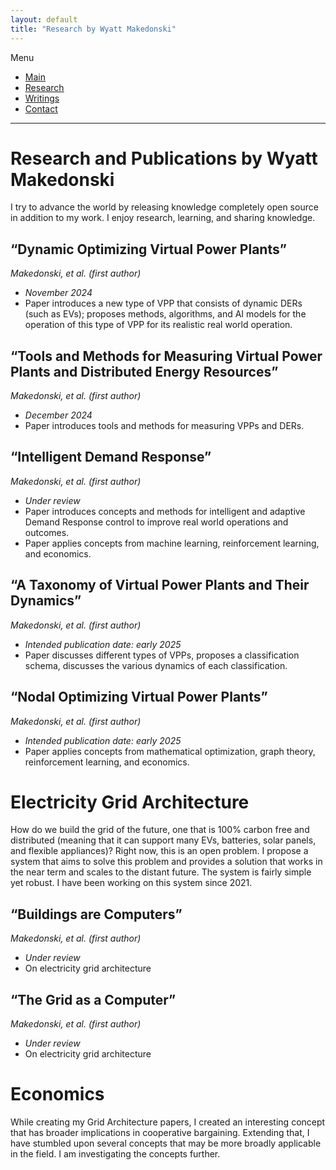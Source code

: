 ```yaml
---
layout: default
title: "Research by Wyatt Makedonski"
---
```


Menu
* [Main](https://makedon.ski/)
* [Research](https://makedon.ski/research)
* [Writings](https://makedon.ski/writings)
* [Contact](https://makedon.ski/contact)

---

# Research and Publications by Wyatt Makedonski
I try to advance the world by releasing knowledge completely open source in addition to my work. I enjoy research, learning, and sharing knowledge.

## “Dynamic Optimizing Virtual Power Plants”
*Makedonski, et al. (first author)*
* *November 2024*
* Paper introduces a new type of VPP that consists of dynamic DERs (such as EVs); 
proposes methods, algorithms, and AI models for the operation of this type of VPP 
for its realistic real world operation.

## “Tools and Methods for Measuring Virtual Power Plants and Distributed Energy Resources”
*Makedonski, et al. (first author)*
* *December 2024*
* Paper introduces tools and methods for measuring VPPs and DERs.

## “Intelligent Demand Response”
*Makedonski, et al. (first author)*
* *Under review*
* Paper introduces concepts and methods for intelligent and adaptive Demand Response 
control to improve real world operations and outcomes.
* Paper applies concepts from machine learning, reinforcement learning, and economics.

## “A Taxonomy of Virtual Power Plants and Their Dynamics”
*Makedonski, et al. (first author)*
* *Intended publication date: early 2025*
* Paper discusses different types of VPPs, proposes a classification schema, 
discusses the various dynamics of each classification.

## “Nodal Optimizing Virtual Power Plants”
*Makedonski, et al. (first author)*
* *Intended publication date: early 2025*
* Paper applies concepts from mathematical optimization, graph theory, reinforcement learning, and economics.

# Electricity Grid Architecture
How do we build the grid of the future, one that is 100% carbon free and distributed (meaning that it can support many EVs, batteries, solar panels, and flexible appliances)? Right now, this is an open problem. I propose a system that aims to solve this problem and provides a solution that works in the near term and scales to the distant future. The system is fairly simple yet robust. I have been working on this system since 2021.

## “Buildings are Computers”
*Makedonski, et al. (first author)*
* *Under review*
* On electricity grid architecture

## “The Grid as a Computer”
*Makedonski, et al. (first author)*
* *Under review*
* On electricity grid architecture

# Economics
While creating my Grid Architecture papers, I created an interesting concept that has broader implications in cooperative bargaining. Extending that, I have stumbled upon several concepts that may be more broadly applicable in the field. I am investigating the concepts further.
